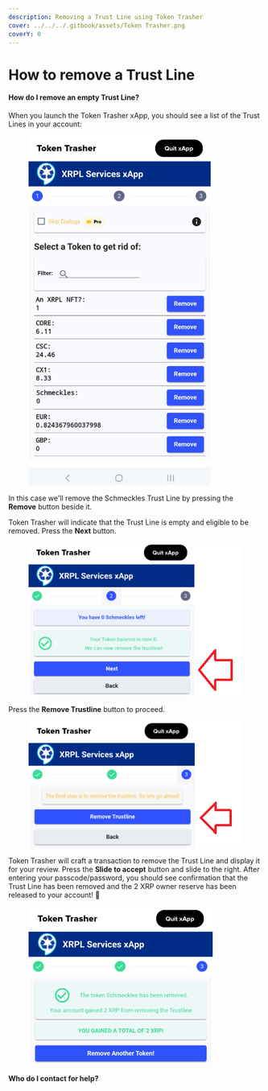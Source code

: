 ```yaml
---
description: Removing a Trust Line using Token Trasher
cover: ../../../.gitbook/assets/Token Trasher.png
coverY: 0
---
```


# How to remove a Trust Line

#### How do I remove an empty Trust Line?

When you launch the Token Trasher xApp, you should see a list of the Trust Lines in your account:

<figure><img src="../../../.gitbook/assets/Token Trasher .png" alt=""><figcaption></figcaption></figure>

In this case we'll remove the Schmeckles Trust Line by pressing the **Remove** button beside it.

Token Trasher will indicate that the Trust Line is empty and eligible to be removed. Press the **Next** button.

<figure><img src="../../../.gitbook/assets/Token Trasher -1.png" alt=""><figcaption></figcaption></figure>

Press the **Remove Trustline** button to proceed.

<figure><img src="../../../.gitbook/assets/Token Trasher -2.png" alt=""><figcaption></figcaption></figure>

Token Trasher will craft a transaction to remove the Trust Line and display it for your review. Press the **Slide to accept** button and slide to the right. After entering your passcode/password, you should see confirmation that the Trust Line has been removed and the 2 XRP owner reserve has been released to your account! 🎉

<figure><img src="../../../.gitbook/assets/Token Trasher -3.png" alt=""><figcaption></figcaption></figure>

#### Who do I contact for help?

